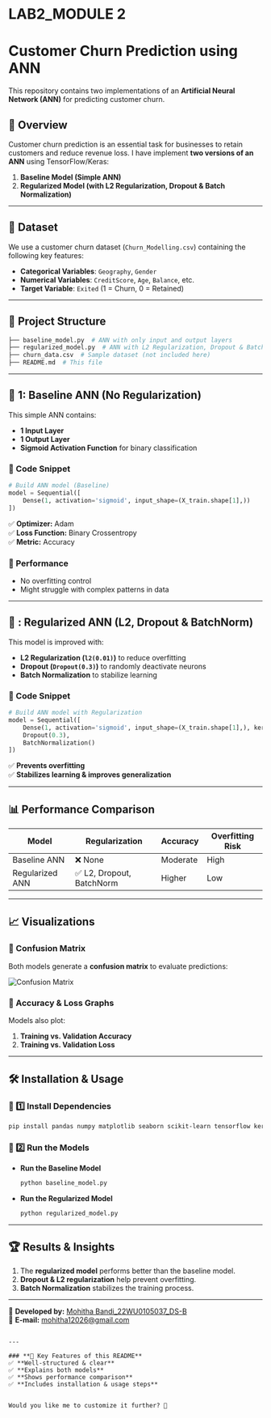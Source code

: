 # LAB2_MODULE 2
# Customer Churn Prediction using ANN

This repository contains two implementations of an **Artificial Neural Network (ANN)** for predicting customer churn.

## 📌 Overview
Customer churn prediction is an essential task for businesses to retain customers and reduce revenue loss. I have implement **two versions of an ANN** using TensorFlow/Keras:

1. **Baseline Model (Simple ANN)**
2. **Regularized Model (with L2 Regularization, Dropout & Batch Normalization)**

---

## 🚀 Dataset
We use a customer churn dataset (`Churn_Modelling.csv`) containing the following key features:
- **Categorical Variables**: `Geography`, `Gender`
- **Numerical Variables**: `CreditScore`, `Age`, `Balance`, etc.
- **Target Variable**: `Exited` (1 = Churn, 0 = Retained)

---

## 📂 Project Structure

```bash
├── baseline_model.py  # ANN with only input and output layers
├── regularized_model.py  # ANN with L2 Regularization, Dropout & BatchNorm
├── churn_data.csv  # Sample dataset (not included here)
├── README.md  # This file
```

---

## 📌 1: Baseline ANN (No Regularization)
This simple ANN contains:
- **1 Input Layer**
- **1 Output Layer**
- **Sigmoid Activation Function** for binary classification

### **🔹 Code Snippet**
```python
# Build ANN model (Baseline)
model = Sequential([
    Dense(1, activation='sigmoid', input_shape=(X_train.shape[1],))
])
```
✅ **Optimizer:** Adam  
✅ **Loss Function:** Binary Crossentropy  
✅ **Metric:** Accuracy  

### **🔹 Performance**
- No overfitting control  
- Might struggle with complex patterns in data  

---

## 📌 : Regularized ANN (L2, Dropout & BatchNorm)
This model is improved with:
- **L2 Regularization (`l2(0.01)`)** to reduce overfitting  
- **Dropout (`Dropout(0.3)`)** to randomly deactivate neurons  
- **Batch Normalization** to stabilize learning  

### **🔹 Code Snippet**
```python
# Build ANN model with Regularization
model = Sequential([
    Dense(1, activation='sigmoid', input_shape=(X_train.shape[1],), kernel_regularizer=l2(0.01)),
    Dropout(0.3),
    BatchNormalization()
])
```
✅ **Prevents overfitting**  
✅ **Stabilizes learning & improves generalization**  

---

## 📊 Performance Comparison

| Model  | Regularization | Accuracy  | Overfitting Risk |
|--------|--------------|-----------|-----------------|
| Baseline ANN | ❌ None | Moderate | High |
| Regularized ANN | ✅ L2, Dropout, BatchNorm | Higher | Low |

---

## 📈 Visualizations
### **🔹 Confusion Matrix**
Both models generate a **confusion matrix** to evaluate predictions:

![Confusion Matrix](confusion_matrix.png)

### **🔹 Accuracy & Loss Graphs**
Models also plot:
1. **Training vs. Validation Accuracy**
2. **Training vs. Validation Loss**

---

## 🛠️ Installation & Usage
### **📌 1️⃣ Install Dependencies**
```bash
pip install pandas numpy matplotlib seaborn scikit-learn tensorflow keras
```

### **📌 2️⃣ Run the Models**
- **Run the Baseline Model**
  ```bash
  python baseline_model.py
  ```
- **Run the Regularized Model**
  ```bash
  python regularized_model.py
  ```

---

## 🏆 Results & Insights
1. The **regularized model** performs better than the baseline model.
2. **Dropout & L2 regularization** help prevent overfitting.
3. **Batch Normalization** stabilizes the training process.

---


🔗 **Developed by:** [Mohitha Bandi_22WU0105037_DS-B](https://github.com/id12026)  
📧 **E-mail:** mohitha12026@gmail.com
```

---

### **📌 Key Features of this README**
✅ **Well-structured & clear**  
✅ **Explains both models**  
✅ **Shows performance comparison**  
✅ **Includes installation & usage steps**  


Would you like me to customize it further? 🚀
